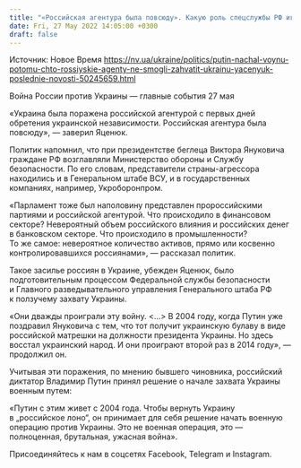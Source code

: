 ```yaml
---
title: "«Российская агентура была повсюду». Какую роль спецслужбы РФ играли в ползучем захвате Украины и почему Путин начал войну — Яценюк"
date: Fri, 27 May 2022 14:05:00 +0300
draft: false
---
```

Источник: Новое Время https://nv.ua/ukraine/politics/putin-nachal-voynu-potomu-chto-rossiyskie-agenty-ne-smogli-zahvatit-ukrainu-yacenyuk-poslednie-novosti-50245659.html


Война России против Украины — главные события 27 мая

«Украина была поражена российской агентурой с первых дней обретения украинской независимости. Российская агентура была повсюду», — заверил Яценюк.

Политик напомнил, что при президентстве беглеца Виктора Януковича граждане РФ возглавляли Министерство обороны и Службу безопасности. По его словам, представители страны-агрессора находились и в Генеральном штабе ВСУ, и в государственных компаниях, например, Укроборонпром.

«Парламент тоже был наполовину представлен пророссийскими партиями и российской агентурой. Что происходило в финансовом секторе? Невероятный объем российского влияния и российских денег в банковском секторе. Что происходило в промышленности? То же самое: невероятное количество активов, прямо или косвенно контролировавшихся россиянами», — рассказал политик.

Такое засилье россиян в Украине, убежден Яценюк, было подготовительным процессом Федеральной службы безопасности и Главного разведывательного управления Генерального штаба РФ к ползучему захвату Украины.

«Они дважды проиграли эту войну. <...> В 2004 году, когда Путин уже поздравил Януковича с тем, что тот получит украинскую булаву в виде российской матрешки на должности президента Украины. Но здесь восстал украинский народ. И они проиграют второй раз в 2014 году», — продолжил он.

Учитывая эти поражения, по мнению бывшего чиновника, российский диктатор Владимир Путин принял решение о начале захвата Украины военным путем:

«Путин с этим живет с 2004 года. Чтобы вернуть Украину в „российское лоно“, он принимает для себя решение начать военную операцию против Украины. Это не военная операция, это — полноценная, брутальная, ужасная война».

Присоединяйтесь к нам в соцсетях Facebook, Telegram и Instagram.

